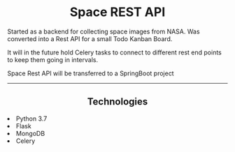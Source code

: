 # <center> Space REST API </center>
Started as a backend for collecting space images from NASA.
Was converted into a Rest API for a small Todo Kanban Board.

It will in the future hold Celery tasks to connect to different rest end points to keep them going in intervals.

Space Rest API will be transferred to a SpringBoot project
<hr />

## <center> Technologies </center>

<li> Python 3.7 </li>
<li> Flask </li>
<li> MongoDB </li>
<li> Celery </li>
